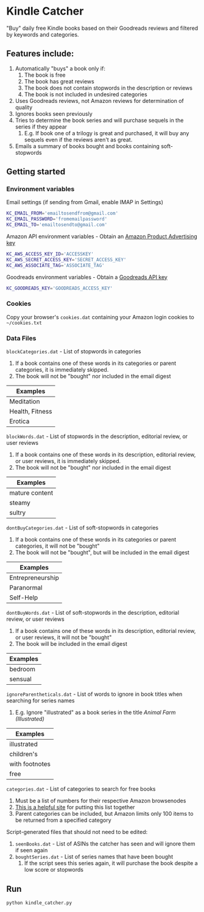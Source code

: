# Kindle Catcher
"Buy" daily free Kindle books based on their Goodreads reviews and filtered by keywords and categories.

## Features include:
1. Automatically "buys" a book only if:
    1. The book is free
    1. The book has great reviews
    1. The book does not contain stopwords in the description or reviews
    1. The book is not included in undesired categories
1. Uses Goodreads reviews, not Amazon reviews for determination of quality
1. Ignores books seen previously
1. Tries to determine the book series and will purchase sequels in the series if they appear
   1. E.g. If book one of a trilogy is great and purchased, it will buy any sequels even if the reviews aren't as great.
1. Emails a summary of books bought and books containing soft-stopwords

## Getting started
### Environment variables
Email settings (if sending from Gmail, enable IMAP in Settings) 
```bash
KC_EMAIL_FROM='emailtosendfrom@gmail.com'
KC_EMAIL_PASSWORD='fromemailpassword'
KC_EMAIL_TO='emailtosendto@gmail.com'
```
Amazon API environment variables - Obtain an [Amazon Product Advertising key](http://docs.aws.amazon.com/AWSECommerceService/latest/DG/becomingDev.html)
```bash
KC_AWS_ACCESS_KEY_ID='ACCESSKEY'
KC_AWS_SECRET_ACCESS_KEY='SECRET_ACCESS_KEY'
KC_AWS_ASSOCIATE_TAG='ASSOCIATE_TAG'
```
Goodreads environment variables - Obtain a [Goodreads API key](https://www.goodreads.com/api)
```bash
KC_GOODREADS_KEY='GOODREADS_ACCESS_KEY'
````


### Cookies
Copy your browser's `cookies.dat` containing your Amazon login cookies to `~/cookies.txt`

### Data Files
`blockCategories.dat` -  List of stopwords in categories
1. If a book contains one of these words in its categories or parent categories, it is immediately skipped.
1. The book will not be "bought" nor included in the email digest

|Examples|
|---|
| Meditation |
| Health, Fitness| 
| Erotica| 
        
`blockWords.dat` - List of stopwords in the description, editorial review, or user reviews
1. If a book contains one of these words in its description, editorial review, or user reviews, it is immediately skipped.
1. The book will not be "bought" nor included in the email digest

|Examples|
|---|
| mature content|
| steamy| 
| sultry| 

`dontBuyCategories.dat` - List of soft-stopwords in categories
1. If a book contains one of these words in its categories or parent categories, it will not be "bought"
1. The book will not be "bought", but will be included in the email digest
    
|Examples|
|---|
| Entrepreneurship |
| Paranormal| 
| Self-Help| 

`dontBuyWords.dat` - List of soft-stopwords in the description, editorial review, or user reviews
1. If a book contains one of these words in its description, editorial review, or user reviews, it will not be "bought"
1. The book will be included in the email digest
    
|Examples|
|---|
| bedroom|
| sensual| 

`ignoreParentheticals.dat` - List of words to ignore in book titles when searching for series names
1. E.g. Ignore "illustrated" as a book series in the title _Animal Farm (Illustrated)_ 
    
|Examples|
|---|
|illustrated|
|children's|
|with footnotes|
|free|
    
`categories.dat` - List of categories to search for free books
1. Must be a list of numbers for their respective Amazon browsenodes
1. [This is a helpful site](http://www.findbrowsenodes.com/us/KindleStore/154606011) for putting this list together
1. Parent categories can be included, but Amazon limits only 100 items to be returned from a specified category 

Script-generated files that should not need to be edited:
1. `seenBooks.dat` - List of ASINs the catcher has seen and will ignore them if seen again
1. `boughtSeries.dat` - List of series names that have been bought
    1. If the script sees this series again, it will purchase the book despite a low score or stopwords

## Run

`python kindle_catcher.py`